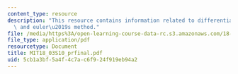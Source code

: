 ```yaml
---
content_type: resource
description: "This resource contains information related to differential equation\
  \ and euler\u2019s method."
file: /media/https%3A/open-learning-course-data-rc.s3.amazonaws.com/18-03-differential-equations-spring-2010/5cb1a3bf5a4f4c7ac6f924f919eb94a2_MIT18_03S10_prfinal.pdf
file_type: application/pdf
resourcetype: Document
title: MIT18_03S10_prfinal.pdf
uid: 5cb1a3bf-5a4f-4c7a-c6f9-24f919eb94a2
---
```

